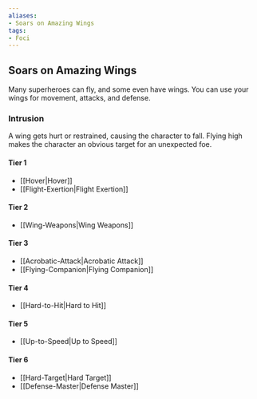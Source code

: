 ```yaml
---
aliases:
- Soars on Amazing Wings
tags:
- Foci
---
```


  
## Soars on Amazing Wings  
Many superheroes can fly, and some even have wings. You can use your wings for movement, attacks, and defense.  
 ### Intrusion  
A wing gets hurt or restrained, causing the character to fall. Flying high makes the character an obvious target for an unexpected foe.   
#### Tier 1    
* [[Hover|Hover]]  
* [[Flight-Exertion|Flight Exertion]]  
#### Tier 2    
* [[Wing-Weapons|Wing Weapons]]  
#### Tier 3    
  - [[Acrobatic-Attack|Acrobatic Attack]]  
  - [[Flying-Companion|Flying Companion]]  
#### Tier 4    
* [[Hard-to-Hit|Hard to Hit]]  
#### Tier 5    
* [[Up-to-Speed|Up to Speed]]  
#### Tier 6    
  - [[Hard-Target|Hard Target]]  
  - [[Defense-Master|Defense Master]]